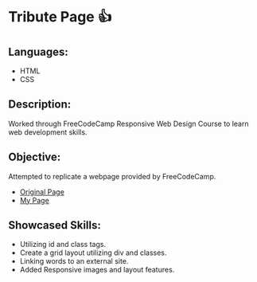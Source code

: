 # Tribute Page :+1: 

## Languages: 
- HTML
- CSS

## Description: 
Worked through FreeCodeCamp Responsive Web Design Course to learn web development skills. 


## Objective: 
Attempted to replicate a webpage provided by FreeCodeCamp. 
- [Original Page](https://codepen.io/freeCodeCamp/full/zNqgVx)
- [My Page](https://kortneyfield.github.io/TributePage/)

## Showcased Skills: 
- Utilizing id and class tags.  
- Create a grid layout utilizing div and classes. 
- Linking words to an external site. 
- Added Responsive images and layout features. 

